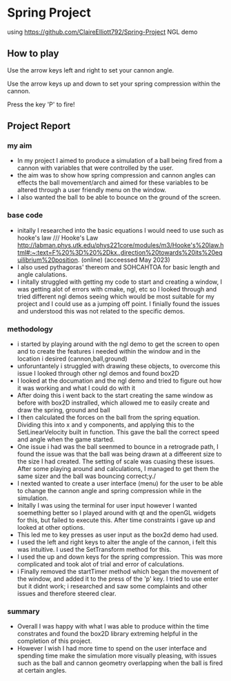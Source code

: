 # Spring Project

using https://github.com/ClaireElliott792/Spring-Project NGL demo

## How to play

Use the arrow keys left and right to set your cannon angle.

Use the arrow keys up and down to set your spring compression within the cannon.

Press the key 'P' to fire!

## Project Report

### my aim
- In my  project I aimed to produce a simulation of a ball being fired from a cannon with variables that were controlled by the user.
- the aim was to show how spring compression and cannon angles can effects the ball movement/arch and aimed for these variables to be altered through a user friendly menu on the window.
- I also wanted the ball to be able to bounce on the ground of the screen.

### base code 
- initally I researched into the basic equations I would need to use such  as hooke's law
/// Hooke's Law http://labman.phys.utk.edu/phys221core/modules/m3/Hooke's%20law.html#:~:text=F%20%3D%20%2Dkx.,direction%20towards%20its%20equilibrium%20position. (online) (acceessed May 2023)
- I also used pythagoras' thereom and SOHCAHTOA for basic length and angle calulations.
- I initally struggled with getting my code to start and creating a window, I was getting alot of errors with cmake, ngl, etc so I looked through and tried different ngl demos seeing which would be most suitable for my project and I could use as a jumping off point. I finially found the issues and understood this was not related to the specific demos.

### methodology
- i started by  playing around with the ngl demo to get the screen to open and to create the features i needed within  the window and in the location i desired (cannon,ball,ground)
- unforuntantely i  struggled with drawing these objects, to overcome this issue I looked through other ngl demos and found box2D
- I looked at the documation and the ngl demo and tried to figure out how it was working and what I could do with it
- After doing this i went back to the start creating the same window as before with box2D instralled, which allowed me to easily create and draw the spring, ground and ball
- I then calculated the forces on the ball from the spring equation. Dividing this into x and y components, and applying this to the SetLinearVelocity built in function. This gave the ball the correct speed and angle when the game started.
- One issue i had was the ball seenmed to bounce in a retrograde path, I found the issue was that the ball was being drawn at a diffeerent size to the size I had created. The setting of scale was cuasing these issues. After some playing around and calculations, I managed to  get them the same sizer and the ball was bouncing correct;y./
- I nexted wanted to create a user interface (menu) for the user to be able to change the cannon angle and spring compression while in the simulation.
- Initally I was using the terminal for user input however I wanted soemething better so I played around with qt and the openGL widgets for this, but failed to execute this. After time constraints i gave up and looked at other options. 
-  This led me to key presses as user input as the box2d demo had used.
- I used the left and right keys to alter the angle of  the cannon, i felt this was intuitive. I used the SetTransform method for this.
- I used the up and down keys for the spring compression. This was more complicated and took alot of trial and error of calculations.
- i Finally removed the startTimer method which began the movement of the window, and added it to the press of the 'p' key. I tried to use enter but it didnt work; i researched and saw some complaints and other issues and therefore steered clear.

### summary
- Overall I was happy with what I was able to produce within the time constrates and found the box2D library extreming helpful in the completion of this project. 
- However I wish I had more time to spend on the user interface and spending time make the simulation more visually pleasing, with issues such as the ball and cannon geometry overlapping when the ball is fired at certain angles.

